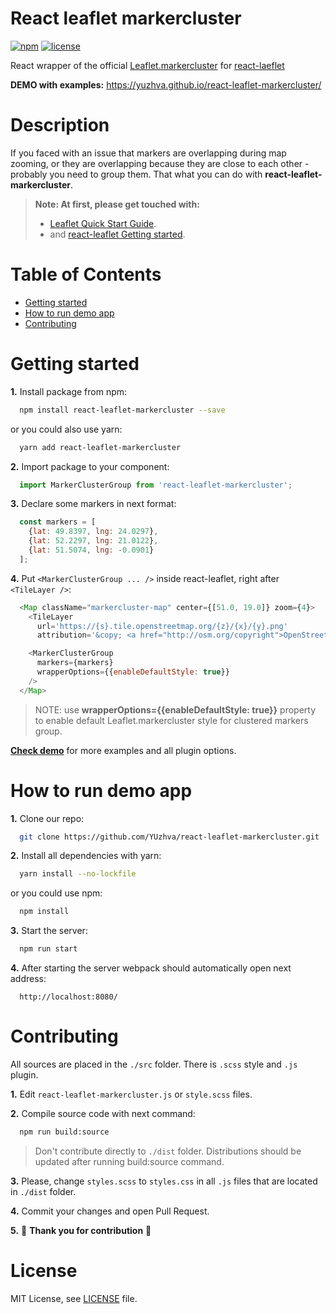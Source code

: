 # React leaflet markercluster
[![npm](https://img.shields.io/npm/v/react-leaflet-markercluster.svg)](
  https://www.npmjs.com/package/react-leaflet-markercluster)
[![license](https://img.shields.io/github/license/mashape/apistatus.svg?style=plastic)](
  https://github.com/YUzhva/react-leaflet-markercluster)

React wrapper of the official [Leaflet.markercluster](
https://github.com/Leaflet/Leaflet.markercluster)
for [react-laeflet](https://github.com/PaulLeCam/react-leaflet)

**DEMO with examples:** https://yuzhva.github.io/react-leaflet-markercluster/

# Description

If you faced with an issue that markers are overlapping during map zooming, or they are
overlapping because they are close to each other - probably you need to group them.
That what you can do with **react-leaflet-markercluster**.

> **Note: At first, please get touched with:**
> - [Leaflet Quick Start Guide](
http://leafletjs.com/examples/quick-start/).
> - and [react-leaflet Getting started](
https://github.com/PaulLeCam/react-leaflet/blob/master/docs/Getting%20started.md).


# Table of Contents
* [Getting started](#getting-started)
* [How to run demo app](#how-to-run-demo-app)
* [Contributing](#contributing)

# Getting started

**1.** Install package from npm:
```bash
  npm install react-leaflet-markercluster --save
```
or you could also use yarn:
```bash
  yarn add react-leaflet-markercluster
```

**2.** Import package to your component:
```javascript
  import MarkerClusterGroup from 'react-leaflet-markercluster';
```

**3.** Declare some markers in next format:
```javascript
  const markers = [
    {lat: 49.8397, lng: 24.0297},
    {lat: 52.2297, lng: 21.0122},
    {lat: 51.5074, lng: -0.0901}
  ];
```

**4.** Put `<MarkerClusterGroup ... />` inside react-leaflet, right after `<TileLayer />`:
```javascript
  <Map className="markercluster-map" center={[51.0, 19.0]} zoom={4}>
    <TileLayer
      url='https://{s}.tile.openstreetmap.org/{z}/{x}/{y}.png'
      attribution='&copy; <a href="http://osm.org/copyright">OpenStreetMap</a> contributors'/>

    <MarkerClusterGroup
      markers={markers}
      wrapperOptions={{enableDefaultStyle: true}}
    />
  </Map>
```
> NOTE: use **wrapperOptions={{enableDefaultStyle: true}}** property
to enable default Leaflet.markercluster style for clustered markers group.

[**Check demo**](https://yuzhva.github.io/react-leaflet-markercluster/) for more examples
and all plugin options.

# How to run demo app
**1.** Clone our repo:
```bash
  git clone https://github.com/YUzhva/react-leaflet-markercluster.git
```

**2.** Install all dependencies with yarn:
```bash
  yarn install --no-lockfile
```
or you could use npm:
```bash
  npm install
```

**3.** Start the server:
```bash
  npm run start
```

**4.** After starting the server webpack should automatically open next address:
```
  http://localhost:8080/
```

# Contributing
All sources are placed in the `./src` folder. There is `.scss` style and `.js` plugin.

**1.** Edit `react-leaflet-markercluster.js` or `style.scss` files.

**2.** Compile source code with next command:
```bash
  npm run build:source
```
> Don't contribute directly to `./dist` folder.
Distributions should be updated after running build:source command.

**3.** Please, change `styles.scss` to `styles.css`
in all `.js` files that are located in `./dist` folder.

**4.** Commit your changes and open Pull Request.

**5.** :beer: **Thank you for contribution** :beer:

# License
MIT License, see [LICENSE](
  https://github.com/YUzhva/react-leaflet-markercluster/blob/master/LICENSE) file.
